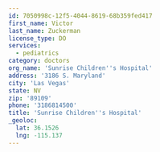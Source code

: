 ```yaml
---
id: 7050998c-12f5-4044-8619-68b359fed417
first_name: Victor
last_name: Zuckerman
license_type: DO
services:
  - pediatrics
category: doctors
org_name: 'Sunrise Children''s Hospital'
address: '3186 S. Maryland'
city: 'Las Vegas'
state: NV
zip: '89109'
phone: '3186814500'
title: 'Sunrise Children''s Hospital'
_geoloc:
  lat: 36.1526
  lng: -115.137
---
```

